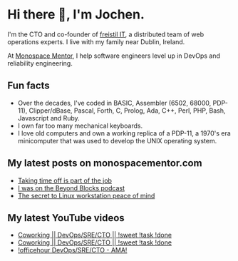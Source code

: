 # Hi there 👋, I'm Jochen.

I'm the CTO and co-founder of [freistil IT](https://www.freistil.it), a distributed team of web operations experts. I live with my family near Dublin, Ireland.

At [Monospace Mentor](https://monospacementor.com), I help software engineers level up in DevOps and reliability engineering.

## Fun facts

- Over the decades, I've coded in BASIC, Assembler (6502, 68000, PDP-11), Clipper/dBase, Pascal, Forth, C, Prolog, Ada, C++, Perl, PHP, Bash, Javascript and Ruby.
- I own far too many mechanical keyboards.
- I love old computers and own a working replica of a PDP-11, a 1970's era minicomputer that was used to develop the UNIX operating system.

## My latest posts on monospacementor.com

<!-- MONOSPACE:START -->
- [Taking time off is part of the job](https://monospacementor.com/2024/10/taking-time-off-is-part-of-the-job/)
- [I was on the Beyond Blocks podcast](https://monospacementor.com/2024/10/beyond-blocks-podcast/)
- [The secret to Linux workstation peace of mind](https://monospacementor.com/2024/10/secret-linux-workstation-peace-of-mind/)
<!-- MONOSPACE:END -->

## My latest YouTube videos

<!-- YOUTUBE:START -->
- [Coworking || DevOps/SRE/CTO || !sweet !task !done](https://www.youtube.com/watch?v=r0vRq1jsuT4)
- [Coworking || DevOps/SRE/CTO || !sweet !task !done](https://www.youtube.com/watch?v=fACiLgnjJ0I)
- [!officehour DevOps/SRE/CTO - AMA!](https://www.youtube.com/watch?v=J5NSxUzMNpg)
<!-- YOUTUBE:END -->
